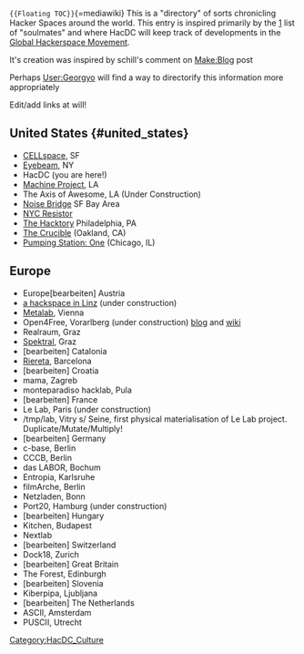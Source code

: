 `{{Floating TOC}}`{=mediawiki} This is a "directory" of sorts
chronicling Hacker Spaces around the world. This entry is inspired
primarily by the [1](http://metalab.at/wiki/Soulmates%7CMetalab) list of
"soulmates" and where HacDC will keep track of developments in the
[Global Hackerspace Movement](Global_Hackerspace_Movement).

It's creation was inspired by schill's comment on
[Make:Blog](http://blog.makezine.com/archive/2008/04/dc_has_a_hacker_space.html%7Ca)
post

Perhaps [User:Georgyo](User:Georgyo) will find a way to
directorify this information more appropriately

Edit/add links at will!

## United States {#united_states}

-   [CELLspace](http://www.cellspace.org), SF
-   [Eyebeam](http://www.eyebeam.org), NY
-   HacDC (you are here!)
-   [Machine Project](http://www.machineproject.com/), LA
-   The Axis of Awesome, LA (Under Construction)
-   [Noise Bridge](https://www.noisebridge.net/wiki/Noisebridge) SF Bay
    Area
-   [NYC Resistor](http://www.nycresistor.com/)
-   [The Hacktory](http://www.thehacktory.org) Philadelphia, PA
-   [The Crucible](http://www.thecrucible.org/) (Oakland, CA)
-   [Pumping Station: One](http://pumpingstationone.org/blog/) (Chicago,
    IL)

## Europe

-   Europe\[bearbeiten\] Austria
-   [a hackspace in Linz](http://lab.ccc-linz.at) (under construction)
-   [Metalab](http://metalab.at/), Vienna
-   Open4Free, Vorarlberg (under construction)
    [blog](http://blog.open4free.org/) and
    [wiki](http://wiki.open4free.org)
-   Realraum, Graz
-   [Spektral](http://www.lab.tt4.at/), Graz
-   \[bearbeiten\] Catalonia
-   [Riereta](http://riereta.net), Barcelona
-   \[bearbeiten\] Croatia
-   mama, Zagreb
-   monteparadiso hacklab, Pula
-   \[bearbeiten\] France
-   Le Lab, Paris (under construction)
-   /tmp/lab, Vitry s/ Seine, first physical materialisation of Le Lab
    project. Duplicate/Mutate/Multiply!
-   \[bearbeiten\] Germany
-   c-base, Berlin
-   CCCB, Berlin
-   das LABOR, Bochum
-   Entropia, Karlsruhe
-   filmArche, Berlin
-   Netzladen, Bonn
-   Port20, Hamburg (under construction)
-   \[bearbeiten\] Hungary
-   Kitchen, Budapest
-   Nextlab
-   \[bearbeiten\] Switzerland
-   Dock18, Zurich
-   \[bearbeiten\] Great Britain
-   The Forest, Edinburgh
-   \[bearbeiten\] Slovenia
-   Kiberpipa, Ljubljana
-   \[bearbeiten\] The Netherlands
-   ASCII, Amsterdam
-   PUSCII, Utrecht

[Category:HacDC_Culture](Category:HacDC_Culture)

